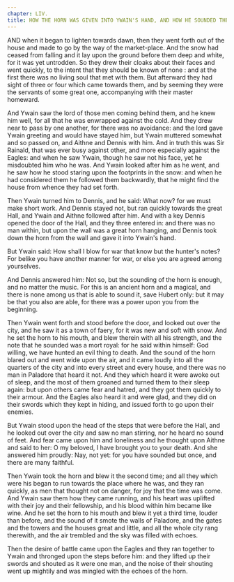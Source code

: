 ```yaml
---
chapter: LIV.
title: HOW THE HORN WAS GIVEN INTO YWAIN'S HAND, AND HOW HE SOUNDED THEREON A MORT ROYAL.
---
```

AND when it began to lighten towards dawn, then they went forth out of the house and made to go by the way of the market-place. And the snow had ceased from falling and it lay upon the ground before them deep and white, for it was yet untrodden. So they drew their cloaks about their faces and went quickly, to the intent that they should be known of none : and at the first there was no living soul that met with them. But afterward they had sight of three or four which came towards them, and by seeming they were the servants of some great one, accompanying with their master homeward.

And Ywain saw the lord of those men coming behind them, and he knew him well, for all that he was enwrapped against the cold. And they drew near to pass by one another, for there was no avoidance: and the lord gave Ywain greeting and would have stayed him, but Ywain muttered somewhat and so passed on, and Aithne and Dennis with him. And in truth this was Sir Rainald, that was ever busy against other, and more especially against the Eagles: and when he saw Ywain, though he saw not his face, yet he misdoubted him who he was. And Ywain looked after him as he went, and he saw how he stood staring upon the footprints in the snow: and when he had considered them he followed them backwardly, that he might find the house from whence they had set forth.

Then Ywain turned him to Dennis, and he said: What now? for we must make short work. And Dennis stayed not, but ran quickly towards the great Hall, and Ywain and Aithne followed after him. And with a key Dennis opened the door of the Hall, and they three entered in: and there was no man within, but upon the wall was a great horn hanging, and Dennis took down the horn from the wall and gave it into Ywain's hand.

But Ywain said: How shall I blow for war that know but the hunter's notes? For belike you have another manner for war, or else you are agreed among yourselves.

And Dennis answered him: Not so, but the sounding of the horn is enough, and no matter the music. For this is an ancient horn and a magical, and there is none among us that is able to sound it, save Hubert only: but it may be that you also are able, for there was a power upon you from the beginning.

Then Ywain went forth and stood before the door, and looked out over the city, and he saw it as a town of faery, for it was new and soft with snow. And he set the horn to his mouth, and blew therein with all his strength, and the note that he sounded was a mort royal: for he said within himself: God willing, we have hunted an evil thing to death. And the sound of the horn blared out and went wide upon the air, and it came loudly into all the quarters of the city and into every street and every house, and there was no man in Paladore that heard it not. And they which heard it were awoke out of sleep, and the most of them groaned and turned them to their sleep again: but upon others came fear and hatred, and they got them quickly to their armour. And the Eagles also heard it and were glad, and they did on their swords which they kept in hiding, and issued forth to go upon their enemies.

But Ywain stood upon the head of the steps that were before the Hall, and he looked out over the city and saw no man stirring, nor he heard no sound of feet. And fear came upon him and loneliness and he thought upon Aithne and said to her: O my beloved, I have brought you to your death. And she answered him proudly: Nay, not yet: for you have sounded but once, and there are many faithful.

Then Ywain took the horn and blew it the second time; and all they which were his began to run towards the place where he was, and they ran quickly, as men that thought not on danger, for joy that the time was come. And Ywain saw them how they came running, and his heart was uplifted with their joy and their fellowship, and his blood within him became like wine. And he set the horn to his mouth and blew it yet a third time, louder than before, and the sound of it smote the walls of Paladore, and the gates and the towers and the houses great and little, and all the whole city rang therewith, and the air trembled and the sky was filled with echoes.

Then the desire of battle came upon the Eagles and they ran together to Ywain and thronged upon the steps before him: and they lifted up their swords and shouted as it were one man, and the noise of their shouting went up mightily and was mingled with the echoes of the horn.
  
